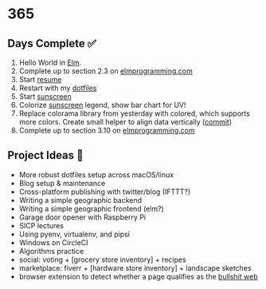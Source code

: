 # 365

## Days Complete ✅
001. Hello World in [Elm](http://elm-lang.org/).
002. Complete up to section 2.3 on [elmprogramming.com](https://elmprogramming.com)
003. Start [resume](https://gitlab.com/jmillxyz/resume)
004. Restart with my [dotfiles](https://github.com/jmillxyz/dotfiles)
005. Start [sunscreen](https://github.com/jmillxyz/sunscreen)
006. Colorize [sunscreen](https://github.com/jmillxyz/sunscreen) legend, show bar
     chart for UV!
007. Replace colorama library from yesterday with colored, which supports more
     colors. Create small helper to align data vertically ([commit](https://github.com/jmillxyz/sunscreen/commit/858454c7528b1f7cf8f1b1fb138370953ed06005))
008. Complete up to section 3.10 on [elmprogramming.com](https://elmprogramming.com)

## Project Ideas 🤔
- More robust dotfiles setup across macOS/linux
- Blog setup & maintenance
- Cross-platform publishing with twitter/blog (IFTTT?)
- Writing a simple geographic backend
- Writing a simple geographic frontend (elm?)
- Garage door opener with Raspberry Pi
- SICP lectures
- Using pyenv, virtualenv, and pipsi
- Windows on CircleCI
- Algorithms practice
- social: voting + [grocery store inventory] + recipes
- marketplace: fiverr + [hardware store inventory] + landscape sketches
- browser extension to detect whether a page qualifies as the [bullshit
  web](https://pxlnv.com/blog/bullshit-web/)
